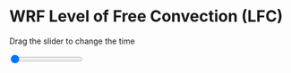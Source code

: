 <h1>WRF Level of Free Convection (LFC)</h1>
<p>Drag the slider to change the time</p>

<div class="slidecontainer">
<input oninput='setImage(this)' class="slider" type="range" min="0" max="27" value="0" step="1" />
<img id='img'/>
</div>

<script>
var img = document.getElementById('img');
var img_array = ['/assets/images/wrf/lc_wrfout_d01_2020-05-14_12:00:00.png',
'/assets/images/wrf/lc_wrfout_d01_2020-05-14_13:00:00.png',
'/assets/images/wrf/lc_wrfout_d01_2020-05-14_14:00:00.png',
'/assets/images/wrf/lc_wrfout_d01_2020-05-14_15:00:00.png',
'/assets/images/wrf/lc_wrfout_d01_2020-05-14_16:00:00.png',
'/assets/images/wrf/lc_wrfout_d01_2020-05-14_17:00:00.png',
'/assets/images/wrf/lc_wrfout_d01_2020-05-14_18:00:00.png',
'/assets/images/wrf/lc_wrfout_d01_2020-05-14_19:00:00.png',
'/assets/images/wrf/lc_wrfout_d01_2020-05-14_20:00:00.png',
'/assets/images/wrf/lc_wrfout_d01_2020-05-14_21:00:00.png',
'/assets/images/wrf/lc_wrfout_d01_2020-05-14_22:00:00.png',
'/assets/images/wrf/lc_wrfout_d01_2020-05-14_23:00:00.png',
'/assets/images/wrf/lc_wrfout_d01_2020-05-15_00:00:00.png',
'/assets/images/wrf/lc_wrfout_d01_2020-05-15_01:00:00.png',
'/assets/images/wrf/lc_wrfout_d01_2020-05-15_02:00:00.png',
'/assets/images/wrf/lc_wrfout_d01_2020-05-15_03:00:00.png',
'/assets/images/wrf/lc_wrfout_d01_2020-05-15_04:00:00.png',
'/assets/images/wrf/lc_wrfout_d01_2020-05-15_05:00:00.png',
'/assets/images/wrf/lc_wrfout_d01_2020-05-15_06:00:00.png',
'/assets/images/wrf/lc_wrfout_d01_2020-05-15_07:00:00.png',
'/assets/images/wrf/lc_wrfout_d01_2020-05-15_08:00:00.png',
'/assets/images/wrf/lc_wrfout_d01_2020-05-15_09:00:00.png',
'/assets/images/wrf/lc_wrfout_d01_2020-05-15_10:00:00.png',
'/assets/images/wrf/lc_wrfout_d01_2020-05-15_11:00:00.png',
'/assets/images/wrf/lc_wrfout_d01_2020-05-15_12:00:00.png',
'/assets/images/wrf/lc_wrfout_d01_2020-05-15_13:00:00.png',
'/assets/images/wrf/lc_wrfout_d01_2020-05-15_14:00:00.png',];
function setImage(obj)
{
        var value = obj.value;
        img.src = img_array[value];

}
</script>
